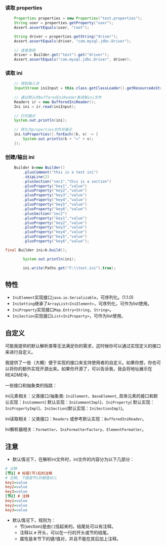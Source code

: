 ### 读取 properties

```java
    Properties properties = new Properties("test.properties");
    String user = properties.getProperty("user");
    Assert.assertEquals(user, "root");

    String driver = properties.getString("driver");
    Assert.assertEquals(driver, "com.mysql.jdbc.Driver");
    
    // 或者使用
    driver = Builder.get("test").get("driver");
    Assert.assertEquals("com.mysql.jdbc.Driver", driver);
```

### 读取 ini

```java
    // 得到输入流
    InputStream iniInput = this.class.getClassLoader().getResourceAsStream("test.ini");
    
    // 通过默认的bufferedIniReader类读取ini文件
    Readers ir = new BufferedIniReader();
    Ini ini = ir.read(iniInput);
    
    // 打印展示
    System.out.println(ini);
    
    // 转化为properties文件并展示
    ini.toProperties().forEach((k, v) -> {
        System.out.println(k + "=" + v);
    });
```

### 创建/输出 ini

```java
    Builder b=new Builder()
        .plusComment("this is a test ini")
        .skipLine(2)
        .plusSection("sec1","this is a section")
        .plusProperty("key1","value")
        .plusProperty("key2","value")
        .plusProperty("key3","value")
        .plusProperty("key4","value")
        .plusProperty("key5","value")
        .plusProperty("key6","value")
        .plusSection("sec2")
        .plusProperty("key1","value")
        .plusProperty("key2","value")
        .plusProperty("key3","value")
        .plusProperty("key4","value")
        .plusProperty("key5","value")
        .plusProperty("key6","value");

final Builder ini=b.build();

        System.out.println(ini);

        ini.write(Paths.get("F:\\test.ini"),true);
```

## 特性

* `IniElement`实现接口`java.io.Serializable`，可序列化。(1.1.0)
* `IniSetting`继承了`ArrayList<IniElement>`，可序列化，可作为list使用。
* `IniProperty`实现接口`Map.Entry<String, String>`。
* `IniSection`实现接口`List<IniProperty>`，可作为list使用。

## 自定义

可能我提供的默认解析类等无法满足你的需求，这时候你可以通过实现定义的接口来进行自定义。

我提供了一些（大概）便于实现的接口来支持使用者的自定义。如果你想，你也可以将你的额外实现开源出来。如果你开源了，可以告诉我，我会将地址展示在README中。

一些接口和抽象类的指路：

ini元素相关：父类接口/抽象类: `IniElement`、`BaseElement`, 具体元素的接口和默认实现：`IniComment`(
默认实现：`IniCommentImpl`)、`IniProperty`(
默认实现：`IniPropertyImpl`)、`IniSection`(默认实现：`IniSectionImpl`)。

ini读取相关：父类接口：`Readers` 或参考默认实现：`BufferedIniReader`。

Ini解析器相关：`Formatter`、`IniFormatterFactory`、`ElementFormatter`。

## 注意

- 默认情况下，在解析ini文件时，ini文件的内容分为以下几部分：

```ini
# 注释
[节1] # 标题(节)后的注释
# 注释, 下面是节1的键值对儿
key1=value
key2=value
key3=value
[节2] # 注释
key1=value
key2=value
key3=value
```

- 默认情况下，规则为：
    - 节(section)是由`[]`括起来的。结尾处可以有注释。
    - 注释以 `#` 开头，可以在一行的开头或节的结尾。
    - 属性是本节下的键/值对，并且不能在其后加上注释。